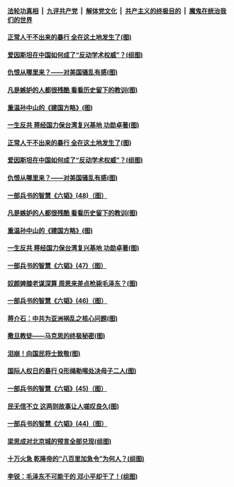 

####  [法轮功真相](../../../../basic/blob/master/README.md?t=06102131) &nbsp;|&nbsp; [九评共产党](../../../../9ping.md/blob/master/README.md?t=06102131) &nbsp;|&nbsp; [解体党文化](../../../../jtdwh.md/blob/master/README.md?t=06102131)  &nbsp;|&nbsp; [共产主义的终极目的](../../../../gczydzjmd.md/blob/master/README.md?t=06102131) &nbsp;|&nbsp; [魔鬼在统治我们的世界](../../../../mgztzwmdsj.md/blob/master/README.md?t=06102131) 

#### [正常人干不出来的暴行 全在这土地发生了(图)](../pages/p6/935545.md?t=06102131) 

#### [爱因斯坦在中国如何成了“反动学术权威”？(组图)](../pages/p6/935484.md?t=06102131) 

#### [仇恨从哪里来？——对美国骚乱有感(图)](../pages/p6/936052.md?t=06102131) 

#### [凡是嫉妒的人都很残酷 看看历史留下的教训(图)](../pages/p6/934493.md?t=06102131) 

#### [重温孙中山的《建国方略》(图)](../pages/p6/935482.md?t=06102131) 

#### [一生反共 蒋经国力保台湾复兴基地 功勋卓著(图)](../pages/p6/934951.md?t=06102131) 

#### [正常人干不出来的暴行 全在这土地发生了(图)](../pages/p6/935545.md?t=06102131) 

#### [爱因斯坦在中国如何成了“反动学术权威”？(组图)](../pages/p6/935484.md?t=06102131) 

#### [仇恨从哪里来？——对美国骚乱有感(图)](../pages/p6/936052.md?t=06102131) 

#### [一部兵书的智慧《六韬》(48)（图）](../pages/p6/931127.md?t=06102131) 

#### [凡是嫉妒的人都很残酷 看看历史留下的教训(图)](../pages/p6/934493.md?t=06102131) 

#### [重温孙中山的《建国方略》(图)](../pages/p6/935482.md?t=06102131) 

#### [一生反共 蒋经国力保台湾复兴基地 功勋卓著(图)](../pages/p6/934951.md?t=06102131) 

#### [一部兵书的智慧《六韬》(47)（图）](../pages/p6/931126.md?t=06102131) 

#### [奴颜婢膝老谋深算 周恩来差点枪毙毛泽东？(图)](../pages/p6/935551.md?t=06102131) 

#### [一部兵书的智慧《六韬》(46)（图）](../pages/p6/931125.md?t=06102131) 

#### [蒋介石：中共为亚洲祸乱之核心问题(图)](../pages/p6/935378.md?t=06102131) 

#### [撒旦教徒——马克思的终极秘密(图)](../pages/p6/935813.md?t=06102131) 

#### [泪崩！向国民将士致敬(图)](../pages/p6/934063.md?t=06102131) 

#### [国际人权日的暴行 Q形绳勒喉处决母子二人(图)](../pages/p6/935183.md?t=06102131) 

#### [一部兵书的智慧《六韬》(45)（图）](../pages/p6/931123.md?t=06102131) 

#### [民无信不立 这两则故事让人嗟叹良久(图)](../pages/p6/934477.md?t=06102131) 

#### [一部兵书的智慧《六韬》(44)（图）](../pages/p6/931115.md?t=06102131) 

#### [梁思成对北京城的预言全部兑现(组图)](../pages/p6/934983.md?t=06102131) 

#### [十万火急 乾隆帝的“八百里加急令”为何人？(组图)](../pages/p6/934206.md?t=06102131) 

#### [李锐：毛泽东不可能干的 邓小平却干了！(组图)](../pages/p6/934981.md?t=06102131) 

